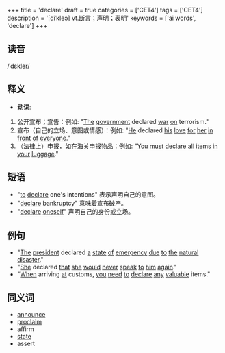 +++
title = 'declare'
draft = true
categories = ['CET4']
tags = ['CET4']
description = '[diˈkleə] vt.断言；声明；表明'
keywords = ['ai words', 'declare']
+++

## 读音
/ˈdɛklər/

## 释义
- **动词**:
1. 公开宣布；宣告：例如: "[The](/zh/post/the/) [government](/zh/post/government/) declared [war](/zh/post/war/) [on](/zh/post/on/) terrorism."
2. 宣布（自己的立场、意图或情感）：例如: "[He](/zh/post/he/) declared [his](/zh/post/his/) [love](/zh/post/love/) [for](/zh/post/for/) [her](/zh/post/her/) [in](/zh/post/in/) [front](/zh/post/front/) [of](/zh/post/of/) [everyone](/zh/post/everyone/)."
3. （法律上）申报，如在海关申报物品：例如: "[You](/zh/post/you/) [must](/zh/post/must/) [declare](/zh/post/declare/) [all](/zh/post/all/) items [in](/zh/post/in/) [your](/zh/post/your/) [luggage](/zh/post/luggage/)."

## 短语
- "[to](/zh/post/to/) [declare](/zh/post/declare/) one's intentions" 表示声明自己的意图。
- "[declare](/zh/post/declare/) bankruptcy" 意味着宣布破产。
- "[declare](/zh/post/declare/) [oneself](/zh/post/oneself/)" 声明自己的身份或立场。

## 例句
- "[The](/zh/post/the/) [president](/zh/post/president/) declared [a](/zh/post/a/) [state](/zh/post/state/) [of](/zh/post/of/) [emergency](/zh/post/emergency/) [due](/zh/post/due/) [to](/zh/post/to/) [the](/zh/post/the/) [natural](/zh/post/natural/) [disaster](/zh/post/disaster/)."
- "[She](/zh/post/she/) declared [that](/zh/post/that/) [she](/zh/post/she/) [would](/zh/post/would/) [never](/zh/post/never/) [speak](/zh/post/speak/) [to](/zh/post/to/) [him](/zh/post/him/) [again](/zh/post/again/)."
- "[When](/zh/post/when/) arriving [at](/zh/post/at/) customs, [you](/zh/post/you/) [need](/zh/post/need/) [to](/zh/post/to/) [declare](/zh/post/declare/) [any](/zh/post/any/) [valuable](/zh/post/valuable/) items."

## 同义词
- [announce](/zh/post/announce/)
- [proclaim](/zh/post/proclaim/)
- affirm
- [state](/zh/post/state/)
- assert
